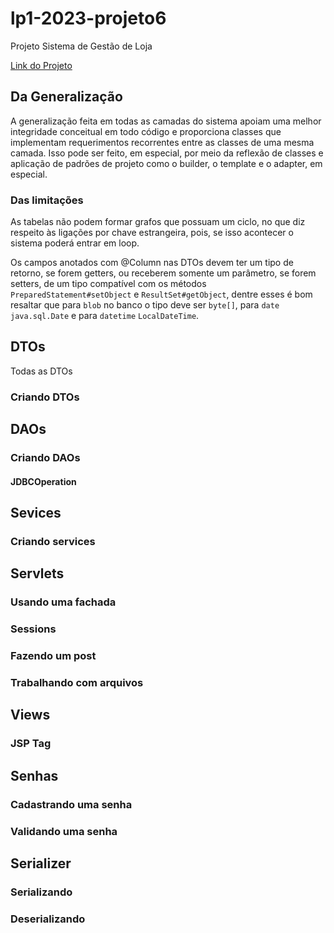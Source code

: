 # lp1-2023-projeto6
Projeto Sistema de Gestão de Loja

[Link do Projeto](https://docs.google.com/document/d/1Urhv-Eu5dYAaQM0Zrv1x5qulNvwfK7s5U7tJtbRb6ow/edit#heading=h.gjdgxs)
<!-- Acesse o nosso [documento](https://docs.google.com/document/d/1Urhv-Eu5dYAaQM0Zrv1x5qulNvwfK7s5U7tJtbRb6ow/edit?usp=sharing) -->

## Da Generalização

A generalização feita em todas as camadas do sistema apoiam uma melhor integridade conceitual em todo código e proporciona classes que implementam requerimentos recorrentes entre as classes de uma mesma camada. Isso pode ser feito, em especial, por meio da reflexão de classes e aplicação de padrões de projeto como o builder, o template e o adapter, em especial.

### Das limitações

As tabelas não podem formar grafos que possuam um ciclo, no que diz respeito às ligações por chave estrangeira, pois, se isso acontecer o sistema poderá entrar em loop.

Os campos anotados com @Column nas DTOs devem ter um tipo de retorno, se forem getters, ou receberem somente um parâmetro, se forem setters, de um tipo compatível com os métodos `PreparedStatement#setObject` e `ResultSet#getObject`, dentre esses é bom resaltar que para `blob` no banco o tipo deve ser `byte[]`, para `date` `java.sql.Date` e para `datetime` `LocalDateTime`.

## DTOs

Todas as DTOs 

### Criando DTOs

## DAOs

### Criando DAOs

#### JDBCOperation

## Sevices

### Criando services

## Servlets

### Usando uma fachada

### Sessions

### Fazendo um post

### Trabalhando com arquivos

## Views

### JSP Tag

## Senhas

### Cadastrando uma senha

### Validando uma senha

## Serializer

### Serializando

### Deserializando
